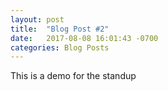 ```yaml
---
layout: post
title:  "Blog Post #2"
date:   2017-08-08 16:01:43 -0700
categories: Blog Posts
---
```


This is a demo for the standup